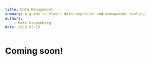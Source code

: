 ```yaml
---
title: Data Management
summary: A guide to Viam's data ingestion and management tooling.
authors:
    - Matt Dannenberg
date: 2022-05-19
---
```

# Coming soon!

